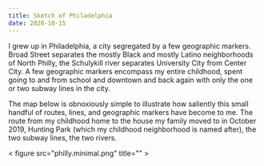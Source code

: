 ```yaml
---
title: Sketch of Philadelphia
date: 2020-10-15
---
```


I grew up in Philadelphia, a city segregated by a few geographic markers. Broad Street separates the mostly Black and mostly Latino neighborhoods of North Philly, the Schulykill river separates University City from Center City. A few geographic markers encompass my entire childhood, spent going to and from school and downtown and back again with only the one or two subway lines in the city. 

The map below is obnoxiously simple to illustrate how saliently this small handful of routes, lines, and geographic markers have become to me. The route from my childhood home to the house my family moved to in October 2019, Hunting Park (which my childhood neighborhood is named after), the two subway lines, the two rivers. 

< figure src="philly.minimal.png" title="" >


